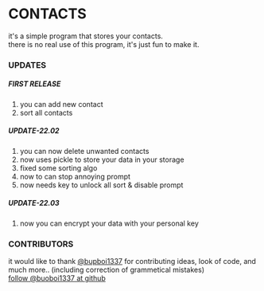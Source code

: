 # CONTACTS
it's a simple program that stores your contacts.  
there is no real use of this program, it's just fun to make it.

### UPDATES
##### FIRST RELEASE
1. you can add new contact  
2. sort all contacts  
##### UPDATE-22.02
1. you can now delete unwanted contacts  
2. now uses pickle to store your data in your storage  
3. fixed some sorting algo  
4. now to can stop annoying prompt  
5. now needs key to unlock all sort & disable prompt  
##### UPDATE-22.03
1. now you can encrypt your data with your personal key  


### CONTRIBUTORS
it would like to thank [@bupboi1337](https://github.com/bupboi1337) for contributing ideas, look of code, and much more.. (including correction of grammetical mistakes)  
[follow @buoboi1337 at github](https://github.com/bupboi1337)  
